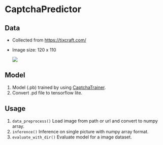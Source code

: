 # CaptchaPredictor

## Data
* Collected from https://tixcraft.com/
* Image size: 120 x 110

    ![](https://i.imgur.com/V1lk1Lq.jpg)

## Model
1. Model (.pb) trained by using [CaptchaTrainer](https://github.com/kerlomz/captcha_trainer.git).
2. Convert .pd file to tensorflow lite.

## Usage

1. ```data_preprocess()``` Load image from path or url and convert to numpy array.
2. ```inference()``` Inference on single picture with numpy array format.
3. ```evaluate_with_dir()``` Evaluate model for a image dataset.

